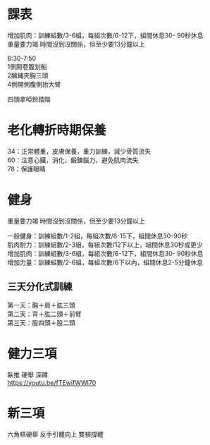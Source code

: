 #  課表
增加肌肉：訓練組數/3-6組，每組次數/6-12下，組間休息30- 90秒休息  
重量要力竭 時間沒到沒關係，但至少要13分鐘以上  

6:30-7:50  
1側開卷腹划船   
2膕縄夾胸三頭   
4側開側腹側抬大臂   

四頭拿啞鈴踏階   

# 老化轉折時期保養
34：正常體重，皮膚保養，重力訓練，減少骨質流失  
60：注意心臟，消化，鍛鍊腦力，避免肌肉流失  
78：保護眼睛    

# 健身
重量要力竭 時間沒到沒關係，但至少要13分鐘以上  

一般健身：訓練組數/1-2組，每組次數/8-15下，組間休息30-90秒           
肌肉耐力：訓練組數/2-3組，每組次數/12下以上，組間休息30秒或更少  
增加肌肉：訓練組數/3-6組，每組次數/6-12下，組間休息30- 90秒休息  
增加力量：訓練組數/2-6組，每組次數/6下以內，組間休息2-5分鐘休息  

## 三天分化式訓練
第一天：胸＋肩＋肱三頭  
第二天：背＋肱二頭＋前臂  
第三天：股四頭＋股二頭 

# 健力三項
臥推 硬舉 深蹲  
https://youtu.be/fTEwifWWl70  

# 新三項
六角槓硬舉 反手引體向上 雙槓撐體  
